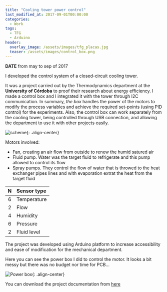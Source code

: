 ```yaml
---
title: "Cooling tower power control"
last_modified_at: 2017-09-01T00:00:00
categories:
  - Work
tags:
  - TFG
  - Arduino
header:
  overlay_image: /assets/images/tfg_placas.jpg
  teaser: /assets/images/control_box.png
---
```


**DATE** from may to sep of 2017

I developed the control system of a closed-circuit cooling tower. 

It was a project carried out by the Thermodynamics department at the **University of Córdoba** to proof their research about energy efficiency. I made a control box and I integrated it with the tower through I2C communication. In summary, _the box_ handles the power of the motors to modify the process variables and achieve the required set-points (using PID control) for the experiments. Also, the control box can work separately from the cooling tower, being controlled through USB connection, and allowing the department to use it with other projects easily.

![scheme](/resumee/assets/images/tfg_esquema.jpg){: .align-center}

Motors involved: 
- Fan, creating an air flow from outside to renew the humid satured air 
- Fluid pump. Water was the target fluid to refrigerate and this pump allowed to control its flow
- Spray pumps. They control the flow of water that is throwed to the heat exchanger pipes lines and with evaporation extrat the heat from the target fluid


| N | Sensor type |
|:-:| :-----------|
| 6 | Temperature |
| 2 | Flow        |
| 4 | Humidity    |
| 6 | Pressure    |
| 2 | Fluid level |


The project was developed using Arduino platform to increase accessibility and ease of modification for the mechanical department.

Here you can see the power box I did to control the motor. It looks a bit messy but there was no budget nor time for PCB...

![Power box](/resumee/assets/images/control_box.png){: .align-center}

You can download the project documentation from [here](assets/downloads/TFG_F_Luque.pdf)